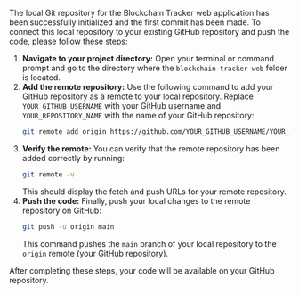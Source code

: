 The local Git repository for the Blockchain Tracker web application has been successfully initialized and the first commit has been made. To connect this local repository to your existing GitHub repository and push the code, please follow these steps:

1.  **Navigate to your project directory:** Open your terminal or command prompt and go to the directory where the `blockchain-tracker-web` folder is located.
2.  **Add the remote repository:** Use the following command to add your GitHub repository as a remote to your local repository. Replace `YOUR_GITHUB_USERNAME` with your GitHub username and `YOUR_REPOSITORY_NAME` with the name of your GitHub repository:
    ```bash
    git remote add origin https://github.com/YOUR_GITHUB_USERNAME/YOUR_REPOSITORY_NAME.git
    ```
3.  **Verify the remote:** You can verify that the remote repository has been added correctly by running:
    ```bash
    git remote -v
    ```
    This should display the fetch and push URLs for your remote repository.
4.  **Push the code:** Finally, push your local changes to the remote repository on GitHub:
    ```bash
    git push -u origin main
    ```
    This command pushes the `main` branch of your local repository to the `origin` remote (your GitHub repository).

After completing these steps, your code will be available on your GitHub repository.

